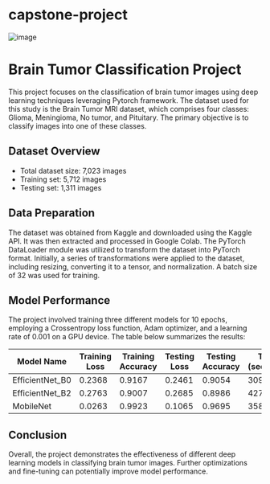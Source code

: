 # capstone-project
![image](https://github.com/smaliyu/capstone-project/assets/98468845/6f1bf644-8334-4926-8715-2fcf1da61e8e)

# Brain Tumor Classification Project

This project focuses on the classification of brain tumor images using deep learning techniques leveraging Pytorch framework. The dataset used for this study is the Brain Tumor MRI dataset, which comprises four classes: Glioma, Meningioma, No tumor, and Pituitary. The primary objective is to classify images into one of these classes.

## Dataset Overview

- Total dataset size: 7,023 images
- Training set: 5,712 images
- Testing set: 1,311 images

## Data Preparation

The dataset was obtained from Kaggle and downloaded using the Kaggle API. It was then extracted and processed in Google Colab. The PyTorch DataLoader module was utilized to transform the dataset into PyTorch format. Initially, a series of transformations were applied to the dataset, including resizing, converting it to a tensor, and normalization. A batch size of 32 was used for training.

## Model Performance

The project involved training three different models for 10 epochs, employing a Crossentropy loss function, Adam optimizer, and a learning rate of 0.001 on a GPU device. The table below summarizes the results:

| Model Name      | Training Loss | Training Accuracy | Testing Loss | Testing Accuracy | Time (seconds) |
|-----------------|---------------|-------------------|--------------|------------------|----------------|
| EfficientNet_B0 | 0.2368        | 0.9167            | 0.2461       | 0.9054           | 309.958        |
| EfficientNet_B2 | 0.2763        | 0.9007            | 0.2685       | 0.8986           | 427.855        |
| MobileNet       | 0.0263        | 0.9923            | 0.1065       | 0.9695           | 358.493        |

## Conclusion

Overall, the project demonstrates the effectiveness of different deep learning models in classifying brain tumor images. Further optimizations and fine-tuning can potentially improve model performance.
